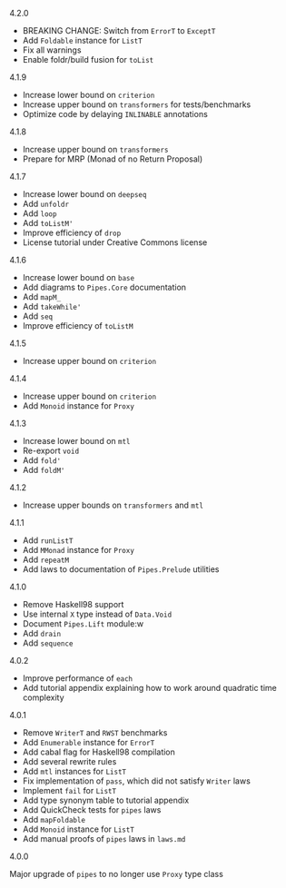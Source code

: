4.2.0

* BREAKING CHANGE: Switch from `ErrorT` to `ExceptT`
* Add `Foldable` instance for `ListT`
* Fix all warnings
* Enable foldr/build fusion for `toList`

4.1.9

* Increase lower bound on `criterion`
* Increase upper bound on `transformers` for tests/benchmarks
* Optimize code by delaying `INLINABLE` annotations

4.1.8

* Increase upper bound on `transformers`
* Prepare for MRP (Monad of no Return Proposal)

4.1.7

* Increase lower bound on `deepseq`
* Add `unfoldr`
* Add `loop`
* Add `toListM'`
* Improve efficiency of `drop`
* License tutorial under Creative Commons license

4.1.6

* Increase lower bound on `base`
* Add diagrams to `Pipes.Core` documentation
* Add `mapM_`
* Add `takeWhile'`
* Add `seq`
* Improve efficiency of `toListM`

4.1.5

* Increase upper bound on `criterion`

4.1.4

* Increase upper bound on `criterion`
* Add `Monoid` instance for `Proxy`

4.1.3

* Increase lower bound on `mtl`
* Re-export `void`
* Add `fold'`
* Add `foldM'`

4.1.2

* Increase upper bounds on `transformers` and `mtl`

4.1.1

* Add `runListT`
* Add `MMonad` instance for `Proxy`
* Add `repeatM`
* Add laws to documentation of `Pipes.Prelude` utilities

4.1.0

* Remove Haskell98 support
* Use internal `X` type instead of `Data.Void`
* Document `Pipes.Lift` module:w
* Add `drain`
* Add `sequence`

4.0.2

* Improve performance of `each`
* Add tutorial appendix explaining how to work around quadratic time complexity

4.0.1

* Remove `WriterT` and `RWST` benchmarks
* Add `Enumerable` instance for `ErrorT`
* Add cabal flag for Haskell98 compilation
* Add several rewrite rules
* Add `mtl` instances for `ListT`
* Fix implementation of `pass`, which did not satisfy `Writer` laws
* Implement `fail` for `ListT`
* Add type synonym table to tutorial appendix
* Add QuickCheck tests for `pipes` laws
* Add `mapFoldable`
* Add `Monoid` instance for `ListT`
* Add manual proofs of `pipes` laws in `laws.md`

4.0.0

Major upgrade of `pipes` to no longer use `Proxy` type class
